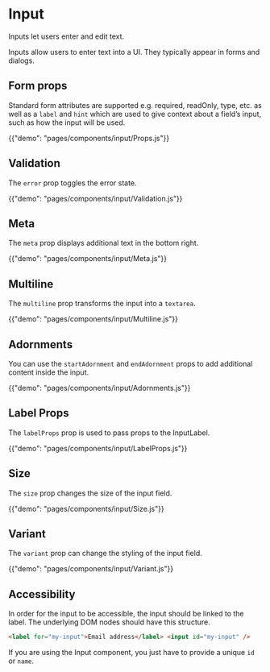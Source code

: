 # Input

<p class="description">Inputs let users enter and edit text.</p>

Inputs allow users to enter text into a UI. They typically appear in forms and dialogs.

## Form props

Standard form attributes are supported e.g. required, readOnly, type, etc. as well as a `label` and `hint`
which are used to give context about a field’s input, such as how the input will be used.

{{"demo": "pages/components/input/Props.js"}}

## Validation

The `error` prop toggles the error state.

{{"demo": "pages/components/input/Validation.js"}}

## Meta

The `meta` prop displays additional text in the bottom right.

{{"demo": "pages/components/input/Meta.js"}}

## Multiline

The `multiline` prop transforms the input into a `textarea`.

{{"demo": "pages/components/input/Multiline.js"}}

## Adornments

You can use the `startAdornment` and `endAdornment` props to add additional content inside the input.

{{"demo": "pages/components/input/Adornments.js"}}

## Label Props

The `labelProps` prop is used to pass props to the InputLabel.

{{"demo": "pages/components/input/LabelProps.js"}}

## Size

The `size` prop changes the size of the input field.

{{"demo": "pages/components/input/Size.js"}}

## Variant

The `variant` prop can change the styling of the input field.

{{"demo": "pages/components/input/Variant.js"}}

## Accessibility

In order for the input to be accessible, the input should be linked to the label. The underlying DOM nodes should have this structure.

```html
<label for="my-input">Email address</label> <input id="my-input" />
```

If you are using the Input component, you just have to provide a unique `id` or `name`.
